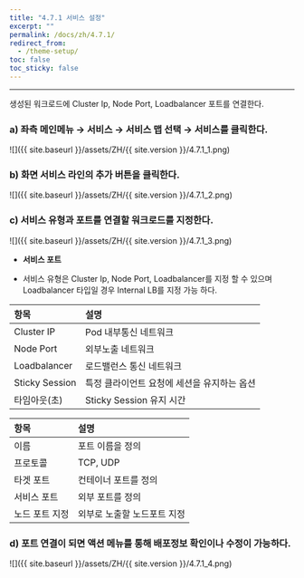 ```yaml
---
title: "4.7.1 서비스 설정"
excerpt: ""
permalink: /docs/zh/4.7.1/
redirect_from:
  - /theme-setup/
toc: false
toc_sticky: false
---
```


---
생성된 워크로드에 Cluster Ip, Node Port, Loadbalancer 포트를 연결한다.

### a\) 좌측 메인메뉴 → 서비스 → 서비스 맵 선택 → 서비스를 클릭한다.
![]({{ site.baseurl }}/assets/ZH/{{ site.version }}/4.7.1_1.png)

### b\) 화면 서비스 라인의 추가 버튼을 클릭한다.
![]({{ site.baseurl }}/assets/ZH/{{ site.version }}/4.7.1_2.png)

### c\) 서비스 유형과 포트를 연결할 워크로드를 지정한다.
![]({{ site.baseurl }}/assets/ZH/{{ site.version }}/4.7.1_3.png)

* **서비스 포트**

* 서비스 유형은 Cluster Ip, Node Port, Loadbalancer를 지정 할 수 있으며 Loadbalancer 타입일 경우 Internal LB를 지정 가능 하다.

| **항목** | **설명** |
| :--- | :--- |
| Cluster IP | Pod 내부통신 네트워크 |
| Node Port | 외부노출 네트워크 |
| Loadbalancer | 로드밸런스 통신 네트워크 |
| Sticky Session | 특정 클라이언트 요청에 세션을 유지하는 옵션 |
| 타임아웃(초) | Sticky Session 유지 시간|

| **항목** | **설명** |
| :--- | :--- |
| 이름 | 포트 이름을 정의 |
| 프로토콜 | TCP, UDP |
| 타겟 포트 | 컨테이너 포트를 정의 |
| 서비스 포트 | 외부 포트를 정의 |
| 노드 포트 지정 | 외부로 노출할 노드포트 지정 |

### d\) 포트 연결이 되면 액션 메뉴를 통해 배포정보 확인이나 수정이 가능하다.
![]({{ site.baseurl }}/assets/ZH/{{ site.version }}/4.7.1_4.png)
